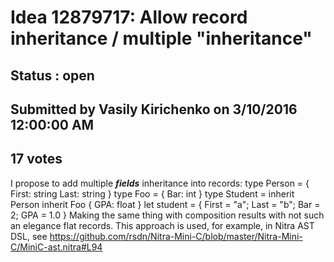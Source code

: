 # Idea 12879717: Allow record inheritance / multiple "inheritance" #

## Status : open

## Submitted by Vasily Kirichenko on 3/10/2016 12:00:00 AM

## 17 votes

I propose to add multiple ***fields*** inheritance into records:
type Person =
{ First: string
Last: string }
type Foo = { Bar: int }
type Student =
inherit Person
inherit Foo
{ GPA: float }
let student = { First = "a"; Last = "b"; Bar = 2; GPA = 1.0 }
Making the same thing with composition results with not such an elegance flat records.
This approach is used, for example, in Nitra AST DSL, see https://github.com/rsdn/Nitra-Mini-C/blob/master/Nitra-Mini-C/MiniC-ast.nitra#L94

